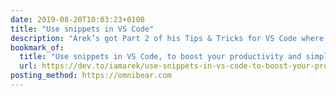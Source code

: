 ```yaml
---
date: 2019-08-20T10:03:23+0100
title: "Use snippets in VS Code"
description: "Arek’s got Part 2 of his Tips & Tricks for VS Code where he shows you how to save time and keystrokes by using snippets!"
bookmark_of:
  title: "Use snippets in VS Code, to boost your productivity and simplify your work! - DEV Community 👩‍💻👨‍💻"
  url: https://dev.to/iamarek/use-snippets-in-vs-code-to-boost-your-productivity-and-simplify-your-work-1nim
posting_method: https://omnibear.com
---
```

